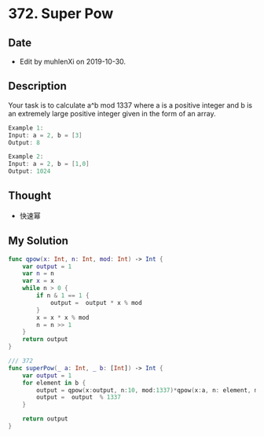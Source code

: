 # 372. Super Pow

## Date

- Edit by muhlenXi on 2019-10-30.

## Description

Your task is to calculate a^b mod 1337 where a is a positive integer and b is an extremely large positive integer given in the form of an array.

```swift
Example 1:
Input: a = 2, b = [3]
Output: 8

Example 2:
Input: a = 2, b = [1,0]
Output: 1024
```

## Thought

- 快速幂

## My Solution

```swift
func qpow(x: Int, n: Int, mod: Int) -> Int {
    var output = 1
    var n = n
    var x = x
    while n > 0 {
        if n & 1 == 1 {
            output =  output * x % mod
        }
        x = x * x % mod
        n = n >> 1
    }
    return output
}

/// 372
func superPow(_ a: Int, _ b: [Int]) -> Int {
    var output = 1
    for element in b {
        output = qpow(x:output, n:10, mod:1337)*qpow(x:a, n: element, mod:1337)
        output =  output  % 1337
    }

    return output
}
```